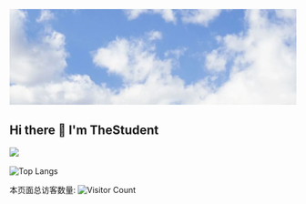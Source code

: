 ![](https://github.com/yuanchuangspring/yuanchuangspring/blob/main/20241118_151240.jpg)
## Hi there 👋 I'm TheStudent

![](https://github-readme-stats.vercel.app/api?username=yuanchuangspring&show_icons=true&theme=transparent)

![Top Langs](https://github-readme-stats.vercel.app/api/top-langs/?username=yuanchuangspring&layout=compact)

本页面总访客数量: ![Visitor Count](https://profile-counter.glitch.me/yuanchuangspring/count.svg)
